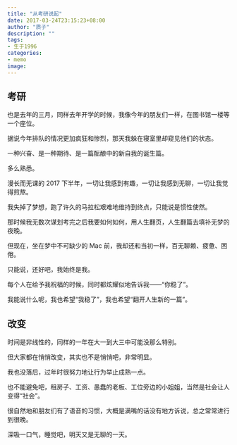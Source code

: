```yaml
---
title: "从考研说起"
date: 2017-03-24T23:15:23+08:00
author: "质子"
description: ""
tags:
- 生于1996
categories:
- memo
image:
---
```


## 考研
也是去年的三月，同样去年开学的时候，我像今年的朋友们一样，在图书馆一楼等一个座位。

据说今年排队的情况更加疯狂和惨烈，那天我躲在寝室里却窥见他们的状态。

一种兴奋、是一种期待、是一篇酝酿中的新自我的诞生篇。

多么熟悉。

漫长而无课的 2017 下半年，一切让我感到有趣，一切让我感到无聊，一切让我觉得煎熬。

我失掉了梦想，跑了许久的马拉松艰难地维持到终点，只能说是惯性使然。

那时候我无数次谋划考完之后我要如何如何，用人生翻页，人生翻篇去填补无梦的夜晚。

但现在，坐在梦中不可缺少的 Mac 前，我却还和当初一样，百无聊赖、疲惫、困倦。

只能说，还好吧，我始终是我。

每个人在给予我祝福的时候，同时都炫耀似地告诉我——“你稳了”。

我能说什么呢，我也希望“我稳了”，我也希望“翻开人生新的一篇”。

## 改变
时间是非线性的，同样的一年在大一到大三中可能没那么特别。

但大家都在悄悄改变，其实也不是悄悄吧，非常明显。

我也没落后，过年时很努力地让行为举止成熟一点。

也不能避免吧，租房子、工资、愚蠢的老板、工位旁边的小姐姐，当然是社会让人变得“社会”。

很自然地和朋友们有了语音的习惯，大概是满嘴的话没有地方诉说，总之常常进行到很晚。

深吸一口气，睡觉吧，明天又是无聊的一天。

